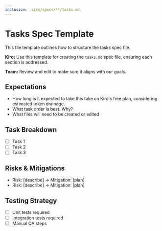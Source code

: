 ```yaml
---
inclusion: .kiro/specs/**/tasks.md
---
```


# Tasks Spec Template

This file template outlines how to structure the tasks spec file.

**Kiro:** Use this template for creating the `tasks.md` spec file, ensuring each section is addressed.

**Team:** Review and edit to make sure it aligns with our goals.

## Expectations

- How long is it expected to take this take on Kiro's free plan, considering estimated token drainage.
- What task order is best. Why?
- What files will need to be created or edited

## Task Breakdown

- [ ] Task 1
- [ ] Task 2
- [ ] Task 3

## Risks & Mitigations

- Risk: [describe] → Mitigation: [plan]
- Risk: [describe] → Mitigation: [plan]

## Testing Strategy

- [ ] Unit tests required
- [ ] Integration tests required
- [ ] Manual QA steps
